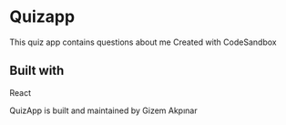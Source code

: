 # Quizapp
This quiz app contains questions about me
Created with CodeSandbox

## Built with
React 

QuizApp is built and maintained by Gizem Akpınar

